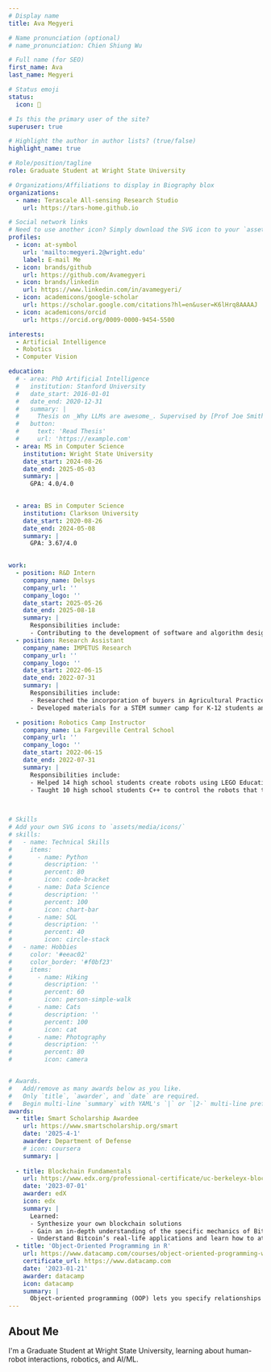 ```yaml
---
# Display name
title: Ava Megyeri

# Name pronunciation (optional)
# name_pronunciation: Chien Shiung Wu

# Full name (for SEO)
first_name: Ava
last_name: Megyeri

# Status emoji
status:
  icon: 🤖

# Is this the primary user of the site?
superuser: true

# Highlight the author in author lists? (true/false)
highlight_name: true

# Role/position/tagline
role: Graduate Student at Wright State University

# Organizations/Affiliations to display in Biography blox
organizations:
  - name: Terascale All-sensing Research Studio
    url: https://tars-home.github.io

# Social network links
# Need to use another icon? Simply download the SVG icon to your `assets/media/icons/` folder.
profiles:
  - icon: at-symbol
    url: 'mailto:megyeri.2@wright.edu'
    label: E-mail Me
  - icon: brands/github
    url: https://github.com/Avamegyeri
  - icon: brands/linkedin
    url: https://www.linkedin.com/in/avamegyeri/
  - icon: academicons/google-scholar
    url: https://scholar.google.com/citations?hl=en&user=K6lHrq8AAAAJ
  - icon: academicons/orcid
    url: https://orcid.org/0009-0000-9454-5500

interests:
  - Artificial Intelligence
  - Robotics
  - Computer Vision

education:
  # - area: PhD Artificial Intelligence
  #   institution: Stanford University
  #   date_start: 2016-01-01
  #   date_end: 2020-12-31
  #   summary: |
  #     Thesis on _Why LLMs are awesome_. Supervised by [Prof Joe Smith](https://example.com). Presented papers at 5 IEEE conferences with the contributions being published in 2 Springer journals.
  #   button:
  #     text: 'Read Thesis'
  #     url: 'https://example.com'
  - area: MS in Computer Science
    institution: Wright State University
    date_start: 2024-08-26
    date_end: 2025-05-03
    summary: |
      GPA: 4.0/4.0

      
  - area: BS in Computer Science
    institution: Clarkson University
    date_start: 2020-08-26
    date_end: 2024-05-08
    summary: |
      GPA: 3.67/4.0
      

work:
  - position: R&D Intern
    company_name: Delsys
    company_url: ''
    company_logo: ''
    date_start: 2025-05-26
    date_end: 2025-08-18
    summary: |
      Responsibilities include:
      - Contributing to the development of software and algorithm design for next-generation applications in contact and non-contact physiology, computer vision, and body movement tracking.
  - position: Research Assistant
    company_name: IMPETUS Research
    company_url: ''
    company_logo: ''
    date_start: 2022-06-15
    date_end: 2022-07-31
    summary: |
      Responsibilities include:
      - Researched the incorporation of buyers in Agricultural Practices using Agent-Based Modeling. Presented research findings at the summer Research and Project Showcase.
      - Developed materials for a STEM summer camp for K-12 students and facilitated activities for students whose families fall below the poverty line to encourage them to pursue careers in STEM.

  - position: Robotics Camp Instructor
    company_name: La Fargeville Central School
    company_url: ''
    company_logo: ''
    date_start: 2022-06-15
    date_end: 2022-07-31
    summary: |
      Responsibilities include:
      - Helped 14 high school students create robots using LEGO Education SPIKE and UBTECH UKits. 
      - Taught 10 high school students C++ to control the robots that they built. 
      
     

# Skills
# Add your own SVG icons to `assets/media/icons/`
# skills:
#   - name: Technical Skills
#     items:
#       - name: Python
#         description: ''
#         percent: 80
#         icon: code-bracket
#       - name: Data Science
#         description: ''
#         percent: 100
#         icon: chart-bar
#       - name: SQL
#         description: ''
#         percent: 40
#         icon: circle-stack
#   - name: Hobbies
#     color: '#eeac02'
#     color_border: '#f0bf23'
#     items:
#       - name: Hiking
#         description: ''
#         percent: 60
#         icon: person-simple-walk
#       - name: Cats
#         description: ''
#         percent: 100
#         icon: cat
#       - name: Photography
#         description: ''
#         percent: 80
#         icon: camera


# Awards.
#   Add/remove as many awards below as you like.
#   Only `title`, `awarder`, and `date` are required.
#   Begin multi-line `summary` with YAML's `|` or `|2-` multi-line prefix and indent 2 spaces below.
awards:
  - title: Smart Scholarship Awardee
    url: https://www.smartscholarship.org/smart
    date: '2025-4-1'
    awarder: Department of Defense
    # icon: coursera
    summary: |
     
  - title: Blockchain Fundamentals
    url: https://www.edx.org/professional-certificate/uc-berkeleyx-blockchain-fundamentals
    date: '2023-07-01'
    awarder: edX
    icon: edx
    summary: |
      Learned:
      - Synthesize your own blockchain solutions
      - Gain an in-depth understanding of the specific mechanics of Bitcoin
      - Understand Bitcoin’s real-life applications and learn how to attack and destroy Bitcoin, Ethereum, smart contracts and Dapps, and alternatives to Bitcoin’s Proof-of-Work consensus algorithm
  - title: 'Object-Oriented Programming in R'
    url: https://www.datacamp.com/courses/object-oriented-programming-with-s3-and-r6-in-r
    certificate_url: https://www.datacamp.com
    date: '2023-01-21'
    awarder: datacamp
    icon: datacamp
    summary: |
      Object-oriented programming (OOP) lets you specify relationships between functions and the objects that they can act on, helping you manage complexity in your code. This is an intermediate level course, providing an introduction to OOP, using the S3 and R6 systems. S3 is a great day-to-day R programming tool that simplifies some of the functions that you write. R6 is especially useful for industry-specific analyses, working with web APIs, and building GUIs.
---
```


## About Me
I'm a Graduate Student at Wright State University, learning about human-robot interactions, robotics, and AI/ML.